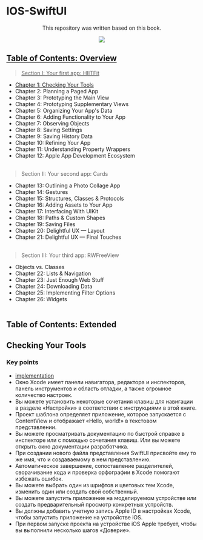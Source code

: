 # IOS-SwiftUI

<p align='center'>
This repository was written based on this book.
<p align='center'>
</p>
<p align='center'>
 <a href='https://www.raywenderlich.com/books/swiftui-apprentice' target="_blank">
    <img src="https://img.shields.io/badge/SwiftUI-yellow"/>
<p align='center'>
</p>
 
## Table of Contents: Overview

> Section I: Your first app: HIITFit
- Chapter 1: [Checking Your Tools]()
- Chapter 2: Planning a Paged App 
- Chapter 3: Prototyping the Main View
- Chapter 4: Prototyping Supplementary Views 
- Chapter 5: Organizing Your App's Data
- Chapter 6: Adding Functionality to Your App
- Chapter 7: Observing Objects 
- Chapter 8: Saving Settings 
- Chapter 9: Saving History Data
- Chapter 10: Refining Your App
- Chapter 11: Understanding Property Wrappers
- Chapter 12: Apple App Development Ecosystem
<br> </br>
> Section II: Your second app: Cards
- Chapter 13: Outlining a Photo Collage App
- Chapter 14: Gestures
- Chapter 15: Structures, Classes & Protocols
- Chapter 16: Adding Assets to Your App
- Chapter 17: Interfacing With UIKit
- Chapter 18: Paths & Custom Shapes
- Chapter 19: Saving Files
- Chapter 20: Delightful UX — Layout 
- Chapter 21: Delightful UX — Final Touches 
<br> </br>
> Section III: Your third app: RWFreeView
- Objects vs. Classes
- Chapter 22: Lists & Navigation
- Chapter 23: Just Enough Web Stuff 
- Chapter 24: Downloading Data 
- Chapter 25: Implementing Filter Options 
- Chapter 26: Widgets
<br> </br>

## Table of Contents: Extended
## **Checking Your Tools**
### Key points
- [implementation](https://github.com/egorskikh/IOS-SwiftUI/tree/main/Section%201.%20HIITFit/01-checking-your-tools)
- Окно Xcode имеет панели навигатора, редактора и инспекторов, панель инструментов и область отладки, а также огромное количество настроек.
- Вы можете установить некоторые сочетания клавиш для навигации в разделе «Настройки» в соответствии с инструкциями в этой книге.
- Проект шаблона определяет приложение, которое запускается с ContentView и отображает «Hello, world!» в текстовом представлении.
- Вы можете просматривать документацию по быстрой справке в инспекторе или с помощью сочетания клавиш. Или вы можете открыть окно документации разработчика.
- При создании нового файла представления SwiftUI присвойте ему то же имя, что и создаваемому в нем представлению.
- Автоматическое завершение, сопоставление разделителей, сворачивание кода и проверка орфографии в Xcode помогают избежать ошибок.
- Вы можете выбрать один из шрифтов и цветовых тем Xcode, изменить один или создать свой собственный.
- Вы можете запустить приложение на моделируемом устройстве или создать предварительный просмотр конкретных устройств.
- Вы должны добавить учетную запись Apple ID в настройках Xcode, чтобы запустить приложение на устройстве iOS.
- При первом запуске проекта на устройстве iOS Apple требует, чтобы вы выполнили несколько шагов «Доверие».
<br> </br>
